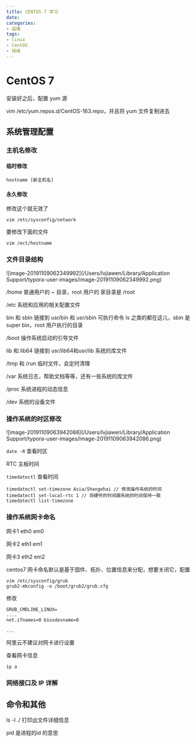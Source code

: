 ```yaml
---
title: CENTOS 7 学习
date: 
categories:
- 运维
tags:
- linux
- CentOS
- 待续
---
```


# CentOS 7

安装好之后，配置 yum 源

vim /etc/yum.repos.d/CentOS-163.repo，并且将 yum 文件复制进去



## 系统管理配置

### 主机名修改

#### 临时修改

```
hostname [新主机名]
```

#### 永久修改

修改这个就无效了

```
vim /etc/sysconfig/network
```

要修改下面的文件 

```
vim /ect/hostname
```

### 文件目录结构

 ![image-20191109062349992](/Users/lvjiawen/Library/Application Support/typora-user-images/image-20191109062349992.png)

/home 普通用户的 ~ 目录，root 用户的 家目录是 /root

/etc 系统和应用的相关配置文件

bin 和 sbin 链接到 usr/bin 和 usr/sbin 可执行命令 ls 之类的都在这儿，sbin 是 super bin，root 用户执行的目录

/boot 操作系统启动的引导文件

lib 和 lib64 链接到 usr/lib64和usr/lib 系统的库文件

/tmp 和 /run 临时文件，会定时清理

/var 系统日志，帮助文档等等，还有一些系统的库文件

/proc 系统进程的动态信息

/dev 系统的设备文件



### 操作系统的时区修改

![image-20191109063942086](/Users/lvjiawen/Library/Application Support/typora-user-images/image-20191109063942086.png)

`date -R` 查看时区

RTC 主板时间

`timedatectl` 查看时间

```
timedatectl set-timezone Asia/Shangehai // 修改操作系统的时间
timedatectl set-local-rtc 1 // 将硬件的时间跟系统的时间保持一致
timedatectl list-timezone
```

###  操作系统网卡命名

网卡1 eth0 em0

网卡2 eth1 em1

网卡3 eth2 em2

centos7 网卡命名默认是基于固件、拓扑、位置信息来分配，想要关闭它，配置

```
vim /etc/sysconfig/grub
grub2-mkconfig -o /boot/grub2/grub.cfg
```

修改

```
GRUB_CMDLINE_LINUX=
....
net.ifnames=0 biosdevname=0

...
```

阿里云不建议对网卡进行设置

查看网卡信息

```
ip a 
```



### 网络接口及 IP 详解



## 命令和其他

ls -l ./ 打印出文件详细信息

pid 是进程的id 的意思

